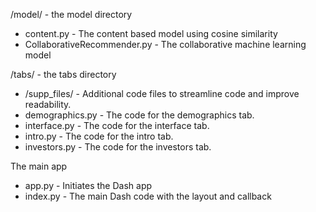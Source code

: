 
/model/ - the model directory
- content.py - The content based model using cosine similarity
- CollaborativeRecommender.py - The collaborative machine learning model

/tabs/ - the tabs directory

- /supp_files/ - Additional code files to streamline code and improve readability.
- demographics.py - The code for the demographics tab.
- interface.py - The code for the interface tab.
- intro.py - The code for the intro tab.
- investors.py - The code for the investors tab.

The main app

- app.py - Initiates the Dash app
- index.py - The main Dash code with the layout and callback


